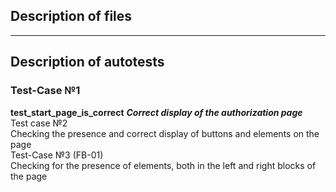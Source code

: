 ## Description of files
------
## Description of autotests
### Test-Case №1 
**test_start_page_is_correct**
***Correct display of the authorization page***  
Test case №2  
Checking the presence and correct display of buttons and elements on the page  
Test-Case №3 (FB-01)  
Checking for the presence of elements, both in the left and right blocks of the page  
